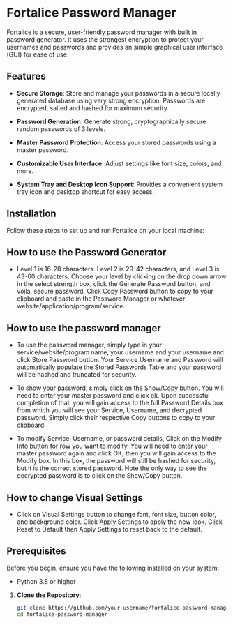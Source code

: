 # Fortalice Password Manager

Fortalice is a secure, user-friendly password manager with built in password generator. It uses the strongest encryption to protect your usernames and passwords and provides an simple graphical user interface (GUI) for ease of use.

## Features

- **Secure Storage**: Store and manage your passwords in a secure locally generated database using very strong encryption. Passwords are encrypted, salted and hashed for maximum security.

- **Password Generation**: Generate strong, cryptographically secure random passwords of 3 levels.

- **Master Password Protection**: Access your stored passwords using a master password.

- **Customizable User Interface**: Adjust settings like font size, colors, and more.

- **System Tray and Desktop Icon Support**: Provides a convenient system tray icon and desktop shortcut for easy access.

## Installation

Follow these steps to set up and run Fortalice on your local machine:

## How to use the Password Generator

- Level 1 is 16-28 characters. Level 2 is 29-42 characters, and Level 3 is 43-60 characters. Choose your level by clicking on the drop down arrow in the select strength box, click the Generate Password button, and voila, secure password. Click Copy Password button to copy to your clipboard and paste in the Password Manager or whatever website/application/program/service.

## How to use the password manager

- To use the password manager, simply type in your service/website/program name, your username and your username and click Store Password button. Your Service Username and Password will automatically populate the Stored Passwords Table and your password will be hashed and truncated for security.

- To show your password, simply click on the Show/Copy button. You will need to enter your master password and click ok. Upon successful completion of that, you will gain access to the full Password Details box from which you will see your Service, Username, and decrypted password. Simply click their respective Copy buttons to copy to your clipboard.

- To modify Service, Username, or password details, Click on the Modify Info button for row you want to modify. You will need to enter your master password again and click OK, then you will gain access to the Modify box. In this box, the password will still be hashed for security, but it is the correct stored password. Note the only way to see the decrypted password is to click on the Show/Copy button.

## How to change Visual Settings

- Click on Visual Settings button to change font, font size, button color, and background color. Click Apply Settings to apply the new look. Click Reset to Default then Apply Settings to reset back to the default.

## Prerequisites

Before you begin, ensure you have the following installed on your system:

- Python 3.8 or higher



1. **Clone the Repository**:

   ```bash
   git clone https://github.com/your-username/fortalice-password-manager.git
   cd fortalice-password-manager
